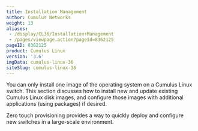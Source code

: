 ```yaml
---
title: Installation Management
author: Cumulus Networks
weight: 13
aliases:
 - /display/CL36/Installation+Management
 - /pages/viewpage.action?pageId=8362125
pageID: 8362125
product: Cumulus Linux
version: '3.6'
imgData: cumulus-linux-36
siteSlug: cumulus-linux-36
---
```

You can only install one image of the operating system on a Cumulus
Linux switch. This section discusses how to install new and update
existing Cumulus Linux disk images, and configure those images with
additional applications (using packages) if desired.

Zero touch provisioning provides a way to quickly deploy and configure
new switches in a large-scale environment.

<article id="html-search-results" class="ht-content" style="display: none;">

</article>

<footer id="ht-footer">

</footer>
